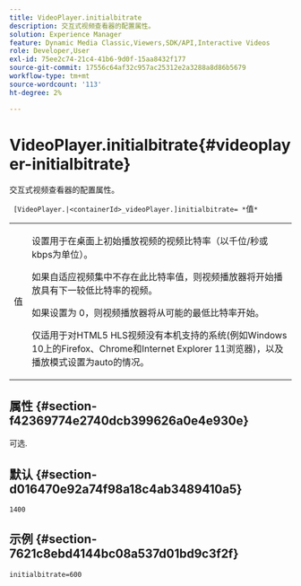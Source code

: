 ```yaml
---
title: VideoPlayer.initialbitrate
description: 交互式视频查看器的配置属性。
solution: Experience Manager
feature: Dynamic Media Classic,Viewers,SDK/API,Interactive Videos
role: Developer,User
exl-id: 75ee2c74-21c4-41b6-9d0f-15aa8432f177
source-git-commit: 17556c64af32c957ac25312e2a3288a8d86b5679
workflow-type: tm+mt
source-wordcount: '113'
ht-degree: 2%

---
```


# VideoPlayer.initialbitrate{#videoplayer-initialbitrate}

交互式视频查看器的配置属性。

` [VideoPlayer.|<containerId>_videoPlayer.]initialbitrate= *`值`*`

<table id="table_C616483932C2482CA9794DDD7313FD7C"> 
 <tbody> 
  <tr> 
   <td colname="col1"> <p> <span class="codeph">值</span> </p> </td> 
   <td colname="col2"> <p> 设置用于在桌面上初始播放视频的视频比特率（以千位/秒或kbps为单位）。 </p> <p>如果自适应视频集中不存在此比特率值，则视频播放器将开始播放具有下一较低比特率的视频。 </p> <p>如果设置为<span class="codeph"> 0</span>，则视频播放器将从可能的最低比特率开始。 </p> <p>仅适用于对HTML5 HLS视频没有本机支持的系统(例如Windows 10上的Firefox、Chrome和Internet Explorer 11浏览器)，以及播放模式设置为auto的情况。 </p> </td> 
  </tr> 
 </tbody> 
</table>

## 属性 {#section-f42369774e2740dcb399626a0e4e930e}

可选.

## 默认 {#section-d016470e92a74f98a18c4ab3489410a5}

`1400`

## 示例 {#section-7621c8ebd4144bc08a537d01bd9c3f2f}

```
initialbitrate=600
```
